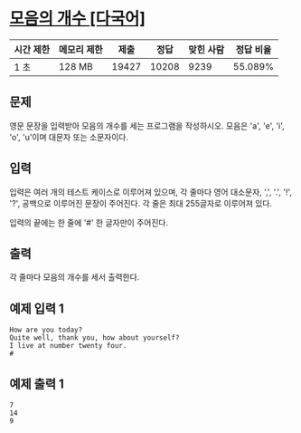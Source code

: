 # [모음의 개수 [다국어]](https://www.acmicpc.net/problem/1264)

| 시간 제한 | 메모리 제한 | 제출 | 정답 | 맞힌 사람 | 정답 비율 |
| --- | --- | --- | --- | --- | --- |
| 1 초 | 128 MB | 19427 | 10208 | 9239 | 55.089% |

## 문제

영문 문장을 입력받아 모음의 개수를 세는 프로그램을 작성하시오. 모음은 'a', 'e', 'i', 'o', 'u'이며 대문자 또는 소문자이다.

## 입력

입력은 여러 개의 테스트 케이스로 이루어져 있으며, 각 줄마다 영어 대소문자, ',', '.', '!', '?', 공백으로 이루어진 문장이 주어진다. 각 줄은 최대 255글자로 이루어져 있다.

입력의 끝에는 한 줄에 '#' 한 글자만이 주어진다.

## 출력

각 줄마다 모음의 개수를 세서 출력한다.

## 예제 입력 1

```
How are you today?
Quite well, thank you, how about yourself?
I live at number twenty four.
#

```

## 예제 출력 1

```
7
14
9
```
